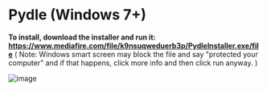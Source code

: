 # Pydle (Windows 7+)
**To install, download the installer and run it: https://www.mediafire.com/file/k9nsuqweduerb3p/PydleInstaller.exe/file**
( Note: Windows smart screen may block the file and say "protected your computer" and if that happens, click more info and then click run anyway. )

![image](https://user-images.githubusercontent.com/77012800/156407661-b979fca9-cae9-4129-a0fd-e2f0886a0689.png)
